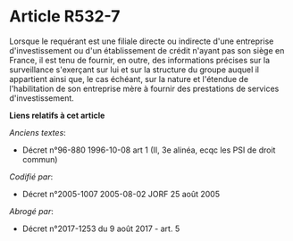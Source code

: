# Article R532-7

Lorsque le requérant est une filiale directe ou indirecte d'une entreprise d'investissement ou d'un établissement de crédit
n'ayant pas son siège en France, il est tenu de fournir, en outre, des informations précises sur la surveillance s'exerçant
sur lui et sur la structure du groupe auquel il appartient ainsi que, le cas échéant, sur la nature et l'étendue de
l'habilitation de son entreprise mère à fournir des prestations de services d'investissement.

**Liens relatifs à cet article**

_Anciens textes_:

  - Décret n°96-880 1996-10-08 art 1 (II, 3e alinéa, ecqc les PSI de droit commun)

_Codifié par_:

  - Décret n°2005-1007 2005-08-02 JORF 25 août 2005

_Abrogé par_:

  - Décret n°2017-1253 du 9 août 2017 - art. 5
